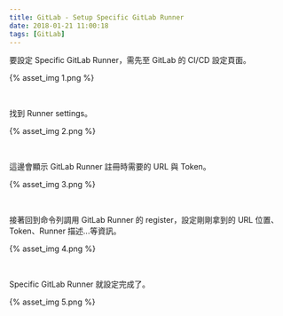 ```yaml
---
title: GitLab - Setup Specific GitLab Runner
date: 2018-01-21 11:00:18
tags: [GitLab]
---
```


要設定 Specific GitLab Runner，需先至 GitLab 的 CI/CD 設定頁面。  

<!-- More -->

{% asset_img 1.png %}
 
<br/>


找到 Runner settings。  

{% asset_img 2.png %}
 
<br/>


這邊會顯示 GitLab Runner 註冊時需要的 URL 與 Token。  

{% asset_img 3.png %}
 
<br/>


接著回到命令列調用 GitLab Runner 的 register，設定剛剛拿到的 URL 位置、Token、Runner 描述...等資訊。  

{% asset_img 4.png %}
 
<br/>


Specific GitLab Runner 就設定完成了。  

{% asset_img 5.png %}
 
<br/>
